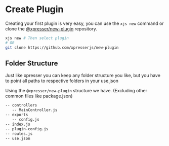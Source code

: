 # Create Plugin
Creating your first plugin is very easy, you can use the `xjs new` command or clone the [@xpresser/new-plugin](https://github.com/xpresserjs/new-plugin) repository.

```sh
xjs new # Then select plugin
# OR 
git clone https://github.com/xpresserjs/new-plugin
```

## Folder Structure
Just like xpresser you can keep any folder structure you like, but you have to point all paths to respective folders in your use.json

Using the `@xpresser/new-plugin` structure we have. (Excluding other common files like package.json)
```sh
-- controllers
   -- MainController.js
-- exports
   -- config.js
-- index.js
-- plugin-config.js
-- routes.js
-- use.json
```